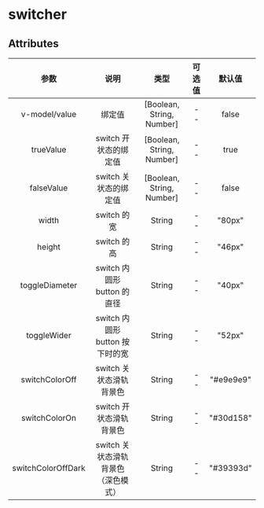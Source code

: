 # switcher

## Attributes

|        参数        |                说明                 |           类型            | 可选值 |  默认值   |
| :----------------: | :---------------------------------: | :-----------------------: | :----: | :-------: |
|   v-model/value    |               绑定值                | [Boolean, String, Number] |   --   |   false   |
|     trueValue      |        switch 开状态的绑定值        | [Boolean, String, Number] |   --   |   true    |
|     falseValue     |        switch 关状态的绑定值        | [Boolean, String, Number] |   --   |   false   |
|       width        |             switch 的宽             |          String           |   --   |  "80px"   |
|       height       |             switch 的高             |          String           |   --   |  "46px"   |
|   toggleDiameter   |     switch 内圆形 button 的直径     |          String           |   --   |  "40px"   |
|    toggleWider     |   switch 内圆形 button 按下时的宽   |          String           |   --   |  "52px"   |
|   switchColorOff   |       switch 关状态滑轨背景色       |          String           |   --   | "#e9e9e9" |
|   switchColorOn    |       switch 开状态滑轨背景色       |          String           |   --   | "#30d158" |
| switchColorOffDark | switch 关状态滑轨背景色（深色模式） |          String           |   --   | "#39393d" |
